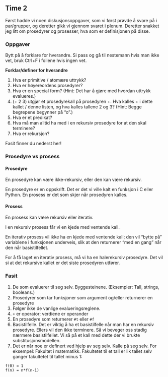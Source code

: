 ## Time 2

Først hadde vi noen diskusjonsoppgaver, som vi først prøvde å svare på i par/grupper, og deretter gikk vi gjennom svaret i plenum. Deretter snakket jeg litt om prosedyrer og prosesser, hva som er definisjonen på disse.

### Oppgaver
Bytt på å forklare for hverandre. Si pass og gå til nestemann hvis man ikke vet, bruk Ctrl+F i foilene hvis ingen vet.

**Forklar/definer for hverandre**
1. Hva er primitive / atomære uttrykk?
2. Hva er høyereordens prosedyrer?
3. Hva er en special form? (Hint: Det har å gjøre med hvordan uttrykk evalueres.)
4. (+ 2 3) utgjør et prosedyrekall på prosedyren +. Hva kalles + i dette kallet / denne listen, og hva kalles tallene 2 og 3? (Hint: Begge begrepene begynner på “o”.)
5. Hva er et predikat?
6. Hva må man alltid ha med i en rekursiv prosedyre for at den skal terminere?
7. Hva er rekursjon?

Fasit finner du nederst her!

### Prosedyre vs prosess

#### Prosedyre
En prosedyre kan være ikke-rekursiv, eller den kan være rekursiv.

En prosedyre er en oppskrift. Det er det vi ville kalt en funksjon i C eller Python. En prosess er det som skjer når prosedyren kalles.

#### Prosess
En prosess kan være rekursiv eller iterativ.

I en rekursiv prosess får vi en kjede med ventende kall.

En iterativ prosess vil ikke ha en kjede med ventende kall; den vil “bytte på” variablene i funksjonen underveis, slik at den returnerer “med en gang” når den når basistilfellet.

For å få laget en iterativ prosess, må vi ha en halerekursiv prosedyre. Det vil si at det rekursive kallet er det siste prosedyren utfører.

### Fasit

1. De som evaluerer til seg selv. Byggesteinene. (Eksempler: Tall, strings, booleans.)
2. Prosedyrer som tar funksjoner som argument og/eller returnerer en prosedyre
3. Følger ikke de vanlige evalueringsreglene.
4. `+` er operator; verdiene er operander
5. En prosedyre som returnerer `#t` eller `#f`
6. Basistilfelle. Det er viktig å ha et basistilfelle når man har en rekursiv prosedyre. Ellers vil den ikke terminere. Så vi beveger oss stadig nærmere basistilfellet. Vi så på et kall med dette der vi brukte substitusjonsmodellen.
7. Det er når noe er definert ved hjelp av seg selv. Kalle på seg selv.
For eksempel: Fakultet i matematikk. Fakultetet til et tall er lik tallet selv ganger fakultetet til tallet minus 1:

```
f(0) = 1
f(n) = n*f(n-1)
```
